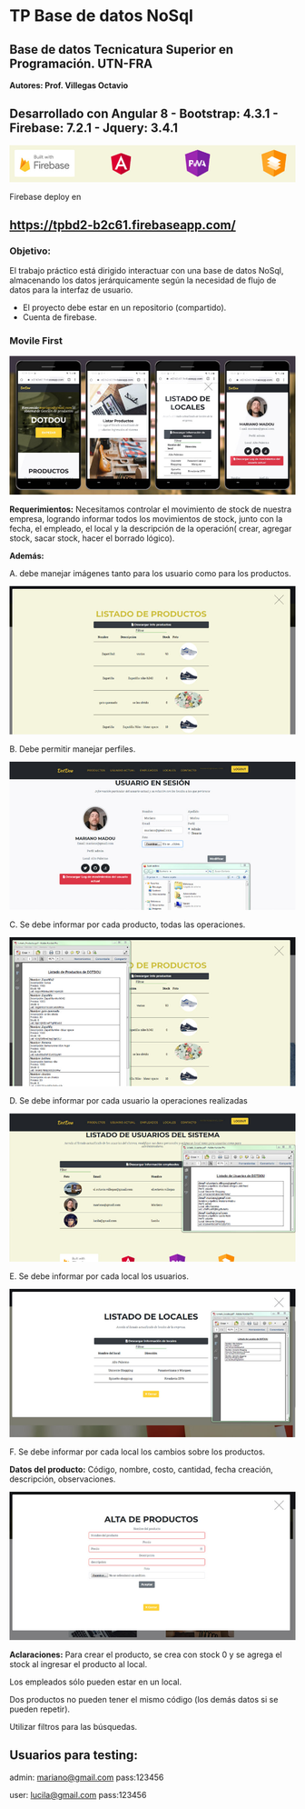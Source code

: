 # TP Base de datos NoSql 
## Base de datos Tecnicatura Superior en Programación. UTN-FRA 

**Autores: Prof. Villegas Octavio**

## Desarrollado con Angular 8 - Bootstrap: 4.3.1 - Firebase: 7.2.1 - Jquery: 3.4.1

![TP Base de datos NoSql ](https://github.com/marianomadou/TPBD2/blob/master/Documentacion/header_app.jpg)

Firebase deploy en 
## https://tpbd2-b2c61.firebaseapp.com/

### Objetivo: 

El trabajo práctico está dirigido interactuar con una base de datos NoSql, almacenando los  datos jerárquicamente según la necesidad de flujo de datos para la interfaz de usuario. 

* El proyecto debe estar en un repositorio (compartido). 
* Cuenta de firebase. 

### Movile First

![TP Base de datos NoSql ](https://github.com/marianomadou/TPBD2/blob/master/Documentacion/responsive1.jpg)

**Requerimientos:**
Necesitamos controlar el movimiento de stock de nuestra empresa, logrando informar todos los movimientos de stock, junto con la fecha, el empleado, el local y la descripción 
de la operación( crear, agregar stock, sacar stock, hacer el borrado lógico). 

**Además:**

A. debe manejar imágenes tanto para los usuario como para los productos. 

![TP Base de datos NoSql ](https://github.com/marianomadou/TPBD2/blob/master/Documentacion/listado_productos.jpg)

B. Debe permitir manejar perfiles. 

![TP Base de datos NoSql ](https://github.com/marianomadou/TPBD2/blob/master/Documentacion/abm_user.jpg)

C. Se debe informar por cada producto, todas las operaciones. 

![TP Base de datos NoSql ](https://github.com/marianomadou/TPBD2/blob/master/Documentacion/listado_productos_pdf.jpg)

D. Se debe informar por cada usuario la operaciones realizadas 

![TP Base de datos NoSql ](https://github.com/marianomadou/TPBD2/blob/master/Documentacion/listado_usuarios_pdf.jpg)

E. Se debe informar por cada local los usuarios. 

![TP Base de datos NoSql ](https://github.com/marianomadou/TPBD2/blob/master/Documentacion/listado_locales_pdf.jpg)

F. Se debe informar por cada local los cambios sobre los productos. 



**Datos del producto:**
Código, nombre, costo, cantidad, fecha creación, descripción, observaciones. 

![TP Base de datos NoSql ](https://github.com/marianomadou/TPBD2/blob/master/Documentacion/alta_producto.jpg)

**Aclaraciones:**
Para crear el producto, se crea con stock 0 y se agrega el stock al ingresar el producto al local. 

Los empleados sólo pueden estar en un local. 

Dos productos no pueden tener el mismo código (los demás datos si se pueden repetir). 

Utilizar filtros para las búsquedas. 

## Usuarios para testing:

admin: mariano@gmail.com 
pass:123456

user: lucila@gmail.com 
pass:123456


